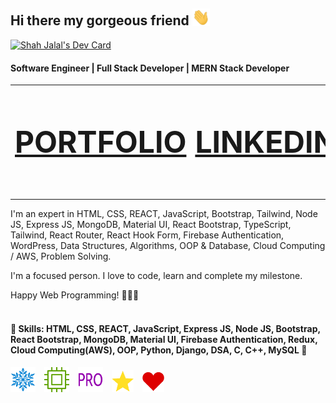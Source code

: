 ## Hi there my gorgeous friend <img src="hello.gif" width="28px" alt="hi">
<a href="https://app.daily.dev/mdshahjalal"><img src="https://api.daily.dev/devcards/v2/2IQlsR4aCwwzFhFnsyxAx.png?type=wide&r=in6" width="652" alt="Shah Jalal's Dev Card"/></a>

#### Software Engineer | Full Stack Developer | MERN Stack Developer

<table>
  <tr>
    <td><a href="https://shah-jalal.netlify.app/" style="font-size:48px; font-weight:bold;">PORTFOLIO</a></td>
    <td><a href="https://www.linkedin.com/in/ProgrammerShahJalal/" style="font-size:48px; font-weight:bold;">LINKEDIN</a></td>
     <td><a href="https://shorturl.at/CIPT1" style="font-size:48px; font-weight:bold;">GOOGLE MY BUSINESS</a></td>
  </tr>
</table>

<span>I'm an expert in HTML, CSS, REACT, JavaScript, Bootstrap, Tailwind, Node JS, Express JS, MongoDB, Material UI, React Bootstrap, TypeScript, Tailwind, React Router, React Hook Form, Firebase Authentication, WordPress, Data Structures, Algorithms, OOP & Database, Cloud Computing / AWS, Problem Solving.

I'm a focused person. I love to code, learn and complete my milestone.

  Happy Web Programming! 🚀🚀🚀</span> <br/><br/>

 #### 🎯 Skills: HTML, CSS, REACT, JavaScript, Express JS, Node JS, Bootstrap, React Bootstrap, MongoDB, Material UI, Firebase Authentication, Redux, Cloud Computing(AWS), OOP, Python, Django, DSA, C, C++, MySQL 🎯

<a href='https://archiveprogram.github.com/'><img src='https://raw.githubusercontent.com/acervenky/animated-github-badges/master/assets/acbadge.gif' width='40' height='40'></a> <a href='https://docs.github.com/en/developers'><img src='https://raw.githubusercontent.com/acervenky/animated-github-badges/master/assets/devbadge.gif' width='40' height='40'></a> <a href='https://github.com/pricing'><img src='https://raw.githubusercontent.com/acervenky/animated-github-badges/master/assets/pro.gif' width='40' height='40'></a> <a href='https://stars.github.com/'><img src='https://raw.githubusercontent.com/acervenky/animated-github-badges/master/assets/starbadge.gif' width='35' height='35'></a> <a href='https://docs.github.com/en/github/supporting-the-open-source-community-with-github-sponsors'><img src='https://raw.githubusercontent.com/acervenky/animated-github-badges/master/assets/sponsorbadge.gif' width='35' height='35'></a> 
